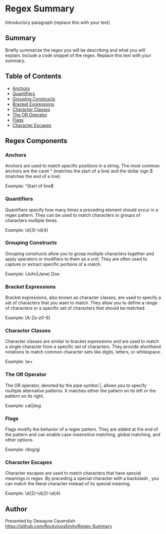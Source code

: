 # Regex Summary

Introductory paragraph (replace this with your text)

## Summary

Briefly summarize the regex you will be describing and what you will explain. Include a code snippet of the regex. Replace this text with your summary.

## Table of Contents

- [Anchors](#anchors)
- [Quantifiers](#quantifiers)
- [Grouping Constructs](#grouping-constructs)
- [Bracket Expressions](#bracket-expressions)
- [Character Classes](#character-classes)
- [The OR Operator](#the-or-operator)
- [Flags](#flags)
- [Character Escapes](#character-escapes)

## Regex Components

### Anchors
Anchors are used to match specific positions in a string. The most common anchors are the caret ^ (matches the start of a line) and the dollar sign $ (matches the end of a line).

Example: ^Start of line$

### Quantifiers
Quantifiers specify how many times a preceding element should occur in a regex pattern. They can be used to match characters or groups of characters multiple times.

Example: \d{3}-\d{4}

### Grouping Constructs
Grouping constructs allow you to group multiple characters together and apply operators or modifiers to them as a unit. They are often used to capture or extract specific portions of a match.

Example: (John|Jane) Doe

### Bracket Expressions
Bracket expressions, also known as character classes, are used to specify a set of characters that you want to match. They allow you to define a range of characters or a specific set of characters that should be matched.

Example: [A-Za-z0-9]

### Character Classes
Character classes are similar to bracket expressions and are used to match a single character from a specific set of characters. They provide shorthand notations to match common character sets like digits, letters, or whitespace.

Example: \w+

### The OR Operator
The OR operator, denoted by the pipe symbol |, allows you to specify multiple alternative patterns. It matches either the pattern on its left or the pattern on its right.

Example: cat|dog


### Flags
Flags modify the behavior of a regex pattern. They are added at the end of the pattern and can enable case-insensitive matching, global matching, and other options.

Example: /dog/gi

### Character Escapes

Character escapes are used to match characters that have special meanings in regex. By preceding a special character with a backslash \, you can match the literal character instead of its special meaning.

Example: \d{2}-\d{2}-\d{4}

## Author

Presented by Dewayne Cavendish 
https://github.com/RockyluvsEmily/Regex-Summary